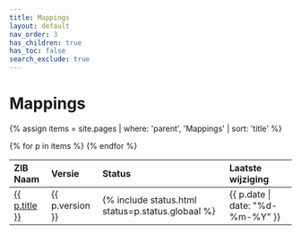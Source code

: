 ```yaml
---
title: Mappings
layout: default
nav_order: 3
has_children: true
has_toc: false
search_exclude: true
---
```


# Mappings

{% assign items = site.pages | where: 'parent', 'Mappings' | sort: 'title' %}
<table>
    <thead align="left">
        <tr>
            <th>ZIB Naam</th>
            <th>Versie</th>
            <th>Status</th>
            <th>Laatste wijziging</th>
        </tr>
    </thead>
    <tbody>
        {% for p in items %}
        <tr>
            <td><a href="{{p.url}}">{{ p.title }}</a></td>
            <td>{{ p.version }}</td>
            <td>{% include status.html status=p.status.globaal %}</td>
            <td>{{ p.date | date: "%d-%m-%Y" }}</td>
        </tr>
        {% endfor %}
    </tbody>
</table>
